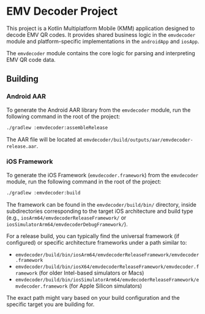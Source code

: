 # EMV Decoder Project

This project is a Kotlin Multiplatform Mobile (KMM) application designed to decode EMV QR codes. It provides shared business logic in the `emvdecoder` module and platform-specific implementations in the `androidApp` and `iosApp`.

The `emvdecoder` module contains the core logic for parsing and interpreting EMV QR code data.

## Building

### Android AAR

To generate the Android AAR library from the `emvdecoder` module, run the following command in the root of the project:

```bash
./gradlew :emvdecoder:assembleRelease
```

The AAR file will be located at `emvdecoder/build/outputs/aar/emvdecoder-release.aar`.

### iOS Framework

To generate the iOS Framework (`emvdecoder.framework`) from the `emvdecoder` module, run the following command in the root of the project:

```bash
./gradlew :emvdecoder:build
```

The framework can be found in the `emvdecoder/build/bin/` directory, inside subdirectories corresponding to the target iOS architecture and build type (e.g., `iosArm64/emvdecoderReleaseFramework/` or `iosSimulatorArm64/emvdecoderDebugFramework/`).

For a release build, you can typically find the universal framework (if configured) or specific architecture frameworks under a path similar to:
* `emvdecoder/build/bin/iosArm64/emvdecoderReleaseFramework/emvdecoder.framework`
* `emvdecoder/build/bin/iosX64/emvdecoderReleaseFramework/emvdecoder.framework` (for older Intel-based simulators or Macs)
* `emvdecoder/build/bin/iosSimulatorArm64/emvdecoderReleaseFramework/emvdecoder.framework` (for Apple Silicon simulators)

The exact path might vary based on your build configuration and the specific target you are building for.
